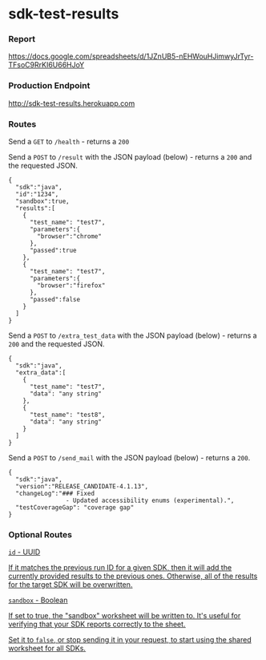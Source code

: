 # sdk-test-results

### Report

https://docs.google.com/spreadsheets/d/1JZnUB5-nEHWouHJimwyJrTyr-TFsoC9RrKI6U66HJoY

### Production Endpoint

http://sdk-test-results.herokuapp.com

### Routes

Send a `GET` to `/health` - returns a `200`

Send a `POST` to `/result` with the JSON payload (below) - returns a `200` and the requested JSON.

```
{  
  "sdk":"java",
  "id":"1234",
  "sandbox":true,
  "results":[  
    {  
      "test_name": "test7",
      "parameters":{
        "browser":"chrome"
      },
      "passed":true
    },
    {  
      "test_name": "test7",
      "parameters":{
        "browser":"firefox"
      },
      "passed":false
    }
  ]
}
```

Send a `POST` to `/extra_test_data` with the JSON payload (below) - returns a `200` and the requested JSON.

```
{  
  "sdk":"java",
  "extra_data":[  
    {  
      "test_name": "test7",
      "data": "any string"
    },
    {  
      "test_name": "test8",
      "data": "any string"
    }
  ]
}
```

Send a `POST` to `/send_mail` with the JSON payload (below) - returns a `200`.

```
{  
  "sdk":"java",
  "version":"RELEASE_CANDIDATE-4.1.13",
  "changeLog":"### Fixed
                - Updated accessibility enums (experimental).",
  "testCoverageGap": "coverage gap"
}
```

### Optional Routes

<u>`id` - UUID<u>

If it matches the previous run ID for a given SDK, then it will add the currently provided results to the previous ones. Otherwise, all of the results for the target SDK will be overwritten.

<u>`sandbox` - Boolean<u>

If set to true, the ["sandbox"](https://docs.google.com/spreadsheets/d/1JZnUB5-nEHWouHJimwyJrTyr-TFsoC9RrKI6U66HJoY/edit#gid=741958923) worksheet will be written to. It's useful for verifying that your SDK reports correctly to the sheet.

Set it to `false`, or stop sending it in your request, to start using the shared worksheet for all SDKs.
